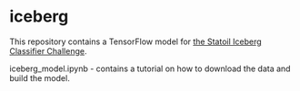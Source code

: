 # iceberg

This repository contains a TensorFlow model for [the Statoil Iceberg Classifier Challenge](https://www.kaggle.com/c/statoil-iceberg-classifier-challenge).  

iceberg_model.ipynb - contains a tutorial on how to download the data and build the model.
